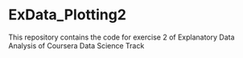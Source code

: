 ExData_Plotting2
================
This repository contains the code for exercise 2 of Explanatory Data Analysis of Coursera Data Science Track
